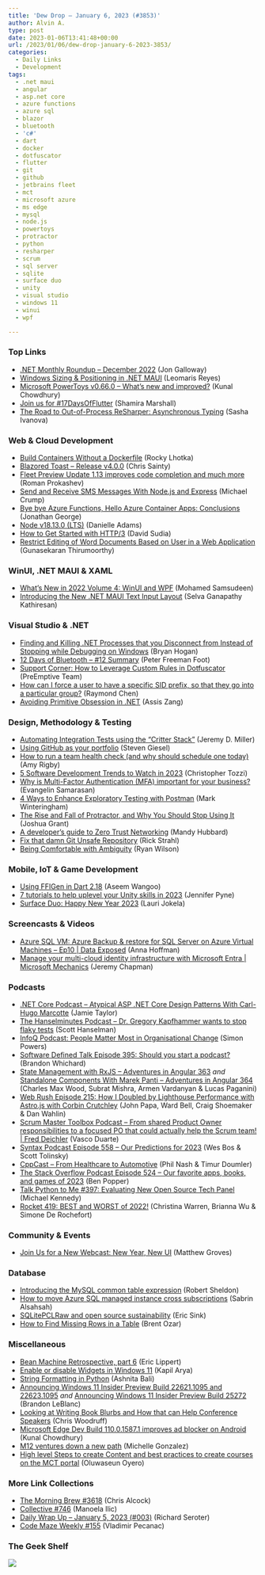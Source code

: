 ```yaml
---
title: 'Dew Drop – January 6, 2023 (#3853)'
author: Alvin A.
type: post
date: 2023-01-06T13:41:48+00:00
url: /2023/01/06/dew-drop-january-6-2023-3853/
categories:
  - Daily Links
  - Development
tags:
  - .net maui
  - angular
  - asp.net core
  - azure functions
  - azure sql
  - blazor
  - bluetooth
  - 'c#'
  - dart
  - docker
  - dotfuscator
  - flutter
  - git
  - github
  - jetbrains fleet
  - mct
  - microsoft azure
  - ms edge
  - mysql
  - node.js
  - powertoys
  - protractor
  - python
  - resharper
  - scrum
  - sql server
  - sqlite
  - surface duo
  - unity
  - visual studio
  - windows 11
  - winui
  - wpf

---
```

### <a name="top"></a>Top Links

  * <a href="http://www.youtube.com/watch?v=8mkp-MsCIIg" target="_blank" rel="noopener">.NET Monthly Roundup &#8211; December 2022</a> (Jon Galloway)
  * <a href="https://askxammy.com/windows-sizing-positioning-in-net-maui/" target="_blank" rel="noopener">Windows Sizing & Positioning in .NET MAUI</a> (Leomaris Reyes)
  * <a href="https://www.kunal-chowdhury.com/2023/01/powertoys-v0.66.0.html" target="_blank" rel="noopener">Microsoft PowerToys v0.66.0 &#8211; What&#8217;s new and improved?</a> (Kunal Chowdhury)
  * <a href="https://medium.com/flutter/join-us-for-17daysofflutter-924ede5063ca?source=rss----4da7dfd21a33---4" target="_blank" rel="noopener">Join us for #17DaysOfFlutter</a> (Shamira Marshall)
  * <a href="https://blog.jetbrains.com/dotnet/2023/01/05/resharper-out-of-process/" target="_blank" rel="noopener">The Road to Out-of-Process ReSharper: Asynchronous Typing</a> (Sasha Ivanova)



### <a name="web"></a>Web & Cloud Development

  * <a href="https://blog.lhotka.net/2023/01/05/Build-Containers-Without-a-Dockerfile" target="_blank" rel="noopener">Build Containers Without a Dockerfile</a> (Rocky Lhotka)
  * <a href="https://github.com/Blazored/Toast/releases/tag/v4.0.0" target="_blank" rel="noopener">Blazored Toast &#8211; Release v4.0.0</a> (Chris Sainty)
  * <a href="https://blog.jetbrains.com/fleet/2023/01/fleet-preview-1-13-is-released/" target="_blank" rel="noopener">Fleet Preview Update 1.13 improves code completion and much more</a> (Roman Prokashev)
  * <a href="https://developer.vonage.com/blog/23/01/05/send-and-receive-sms-messages-with-node-js-and-express" target="_blank" rel="noopener">Send and Receive SMS Messages With Node.js and Express</a> (Michael Crump)
  * <a href="https://endjin.com/blog/2023/01/bye-bye-azure-functions-hello-azure-container-apps-part-6-conclusions.html" target="_blank" rel="noopener">Bye bye Azure Functions, Hello Azure Container Apps: Conclusions</a> (Jonathan George)
  * <a href="https://nodejs.org/en/blog/release/v18.13.0" target="_blank" rel="noopener">Node v18.13.0 (LTS)</a> (Danielle Adams)
  * <a href="https://thenewstack.io/how-to-get-started-with-http3/" target="_blank" rel="noopener">How to Get Started with HTTP/3</a> (David Sudia)
  * <a href="https://www.syncfusion.com/blogs/post/restrict-editing-of-word-documents-based-on-user-in-a-web-application.aspx?utm_source=alvinashcraft&utm_medium=email&utm_campaign=alvinashcraft_blog_edmjan23" target="_blank" rel="noopener">Restrict Editing of Word Documents Based on User in a Web Application</a> (Gunasekaran Thirumoorthy)



### <a name="silverlight"></a>WinUI, .NET MAUI & XAML

  * <a href="https://www.syncfusion.com/blogs/post/whats-new-in-2022-volume-4-winui-and-wpf.aspx?utm_source=alvinashcraft&utm_medium=email&utm_campaign=alvinashcraft_blog_edmjan23" target="_blank" rel="noopener">What’s New in 2022 Volume 4: WinUI and WPF</a> (Mohamed Samsudeen)
  * <a href="https://www.syncfusion.com/blogs/post/dotnet-maui-text-input-layout.aspx?utm_source=alvinashcraft&utm_medium=email&utm_campaign=alvinashcraft_blog_edmjan23" target="_blank" rel="noopener">Introducing the New .NET MAUI Text Input Layout</a> (Selva Ganapathy Kathiresan)



### <a name="dotnet"></a>Visual Studio & .NET

  * <a href="https://nodogmablog.bryanhogan.net/2023/01/finding-and-killing-net-processes-that-you-disconnect-from-instead-of-stopping-while-debugging-on-windows/" target="_blank" rel="noopener">Finding and Killing .NET Processes that you Disconnect from Instead of Stopping while Debugging on Windows</a> (Bryan Hogan)
  * <a href="https://inthehand.com/2023/01/05/12-days-of-bluetooth-12-summary/" target="_blank" rel="noopener">12 Days of Bluetooth – #12 Summary</a> (Peter Freeman Foot)
  * <a href="https://www.preemptive.com/support-corner-how-to-leverage-custom-rules-in-dotfuscator/" target="_blank" rel="noopener">Support Corner: How to Leverage Custom Rules in Dotfuscator</a> (PreEmptive Team)
  * <a href="https://devblogs.microsoft.com/oldnewthing/20230105-00/?p=107675" target="_blank" rel="noopener">How can I force a user to have a specific SID prefix, so that they go into a particular group?</a> (Raymond Chen)
  * <a href="https://www.telerik.com/blogs/avoiding-primitive-obsession-dotnet" target="_blank" rel="noopener">Avoiding Primitive Obsession in .NET</a> (Assis Zang)



### <a name="design"></a>Design, Methodology & Testing

  * <a href="https://jeremydmiller.com/2023/01/05/automating-integration-tests-using-the-critter-stack/" target="_blank" rel="noopener">Automating Integration Tests using the “Critter Stack”</a> (Jeremy D. Miller)
  * <a href="https://steven-giesel.com/blogPost/2516bdf5-43f3-4940-a0c0-ee83dcaa5e55" target="_blank" rel="noopener">Using GitHub as your portfolio</a> (Steven Giesel)
  * <a href="https://blog.trello.com/team-health-assessment" target="_blank" rel="noopener">How to run a team health check (and why should schedule one today)</a> (Amy Rigby)
  * <a href="https://www.itprotoday.com/software-development/5-software-development-trends-watch-2023" target="_blank" rel="noopener">5 Software Development Trends to Watch in 2023</a> (Christopher Tozzi)
  * <a href="https://www.zoho.com/blog/directory/why-is-mfa-important-for-your-business.html" target="_blank" rel="noopener">Why is Multi-Factor Authentication (MFA) important for your business?</a> (Evangelin Samarasan)
  * <a href="https://blog.postman.com/4-ways-enhance-exploratory-testing-with-postman/" target="_blank" rel="noopener">4 Ways to Enhance Exploratory Testing with Postman</a> (Mark Winteringham)
  * <a href="https://www.stickyminds.com/article/rise-and-fall-protractor-and-why-you-should-stop-using-it" target="_blank" rel="noopener">The Rise and Fall of Protractor, and Why You Should Stop Using It</a> (Joshua Grant)
  * <a href="https://www.architect.io/blog/2023-01-05/zero-trust-networking/" target="_blank" rel="noopener">A developer’s guide to Zero Trust Networking</a> (Mandy Hubbard)
  * <a href="https://weblog.west-wind.com/posts/2023/Jan/05/Fix-that-damn-Git-Unsafe-Repository" target="_blank" rel="noopener">Fix that damn Git Unsafe Repository</a> (Rick Strahl)
  * <a href="https://www.simplethread.com/being-comfortable-with-ambiguity/" target="_blank" rel="noopener">Being Comfortable with Ambiguity</a> (Ryan Wilson)



### <a name="mobile"></a>Mobile, IoT & Game Development

  * <a href="https://medium.com/flutter-community/using-ffigen-in-dart-2-18-d3e12ebf5dee?source=rss----86fb29d7cc6a---4" target="_blank" rel="noopener">Using FFIGen in Dart 2.18</a> (Aseem Wangoo)
  * <a href="https://blog.unity.com/games/7-tutorials-to-help-uplevel-your-unity-skills-in-2023" target="_blank" rel="noopener">7 tutorials to help uplevel your Unity skills in 2023</a> (Jennifer Pyne)
  * <a href="https://devblogs.microsoft.com/surface-duo/happy-new-year-2023/" target="_blank" rel="noopener">Surface Duo: Happy New Year 2023</a> (Lauri Jokela)



### <a name="videos"></a>Screencasts & Videos

  * <a href="http://www.youtube.com/watch?v=ebb5ifHfHQg" target="_blank" rel="noopener">Azure SQL VM: Azure Backup & restore for SQL Server on Azure Virtual Machines &#8211; Ep10 | Data Exposed</a> (Anna Hoffman)
  * <a href="http://www.youtube.com/watch?v=9qQiq3wTS2Y" target="_blank" rel="noopener">Manage your multi-cloud identity infrastructure with Microsoft Entra | Microsoft Mechanics</a> (Jeremy Chapman)



### <a name="podcasts"></a>Podcasts

  * <a href="https://dotnetcore.show/episode-113-atypical-asp-net-core-design-patterns-with-carl-hugo-marcotte/" target="_blank" rel="noopener">.NET Core Podcast &#8211; Atypical ASP .NET Core Design Patterns With Carl-Hugo Marcotte</a> (Jamie Taylor)
  * <a href="https://www.hanselminutes.com/874/dr-gregory-kapfhammer-wants-to-stop-flaky-tests" target="_blank" rel="noopener">The Hanselminutes Podcast &#8211; Dr. Gregory Kapfhammer wants to stop flaky tests</a> (Scott Hanselman)
  * <a href="https://www.infoq.com/podcasts/people-matter-organisational-change/" target="_blank" rel="noopener">InfoQ Podcast: People Matter Most in Organisational Change</a> (Simon Powers)
  * <a href="https://www.softwaredefinedtalk.com/395" target="_blank" rel="noopener">Software Defined Talk Episode 395: Should you start a podcast?</a> (Brandon Whichard)
  * <a href="https://topenddevs.com/podcasts/adventures-in-angular" target="_blank" rel="noopener">State Management with RxJS &#8211; Adventures in Angular 363</a> _and_ <a href="https://topenddevs.com/podcasts/adventures-in-angular" target="_blank" rel="noopener">Standalone Components With Marek Panti &#8211; Adventures in Angular 364</a> (Charles Max Wood, Subrat Mishra, Armen Vardanyan & Lucas Paganini)
  * <a href="https://www.webrush.io/episodes/episode-215-how-i-doubled-by-lighthouse-performance-with-astrojs-with-corbin-crutchley" target="_blank" rel="noopener">Web Rush Episode 215: How I Doubled by Lighthouse Performance with Astro.js with Corbin Crutchley</a> (John Papa, Ward Bell, Craig Shoemaker & Dan Wahlin)
  * <a href="https://scrummastertoolbox.libsyn.com/from-shared-product-owner-responsibilities-to-a-focused-po-that-could-actually-help-the-scrum-team-fred-deichler" target="_blank" rel="noopener">Scrum Master Toolbox Podcast &#8211; From shared Product Owner responsibilities to a focused PO that could actually help the Scrum team! | Fred Deichler</a> (Vasco Duarte)
  * <a href="https://syntax.fm/show/558/our-predictions-for-2023" target="_blank" rel="noopener">Syntax Podcast Episode 558 &#8211; Our Predictions for 2023</a> (Wes Bos & Scott Tolinsky)
  * <a href="https://sites.libsyn.com/68594/from-healthcare-to-automotive" target="_blank" rel="noopener">CppCast &#8211; From Healthcare to Automotive</a> (Phil Nash & Timur Doumler)
  * <a href="https://stackoverflow.blog/2023/01/06/our-favorite-apps-books-and-games-of-2023-ep-524/" target="_blank" rel="noopener">The Stack Overflow Podcast Episode 524 &#8211; Our favorite apps, books, and games of 2023</a> (Ben Popper)
  * <a href="https://talkpython.fm/episodes/show/397/evaluating-new-open-source-tech-panel" target="_blank" rel="noopener">Talk Python to Me #397: Evaluating New Open Source Tech Panel</a> (Michael Kennedy)
  * <a href="http://relay.fm/rocket/419" target="_blank" rel="noopener">Rocket 419: BEST and WORST of 2022!</a> (Christina Warren, Brianna Wu & Simone De Rochefort)



### <a name="events"></a>Community & Events

  * <a href="https://www.couchbase.com/blog/join-new-webcast-new-year-new-ui/" target="_blank" rel="noopener">Join Us for a New Webcast: New Year, New UI</a> (Matthew Groves)



### <a name="sql"></a>Database

  * <a href="https://www.red-gate.com/simple-talk/databases/mysql/introducing-the-mysql-common-table-expression/" target="_blank" rel="noopener">Introducing the MySQL common table expression</a> (Robert Sheldon)
  * <a href="https://techcommunity.microsoft.com/t5/azure-database-support-blog/how-to-move-azure-sql-managed-instance-cross-subscriptions/ba-p/3710336" target="_blank" rel="noopener">How to move Azure SQL managed instance cross subscriptions</a> (Sabrin Alsahsah)
  * <a href="https://ericsink.com/entries/sqlitepclraw_sustainability.html" target="_blank" rel="noopener">SQLitePCLRaw and open source sustainability</a> (Eric Sink)
  * <a href="https://www.brentozar.com/archive/2023/01/how-to-find-missing-rows-in-a-table/" target="_blank" rel="noopener">How to Find Missing Rows in a Table</a> (Brent Ozar)



### <a name="misc"></a>Miscellaneous

  * <a href="https://ericlippert.com/2023/01/05/bean-machine-retrospective-part-6/" target="_blank" rel="noopener">Bean Machine Retrospective, part 6</a> (Eric Lippert)
  * <a href="https://www.kapilarya.com/enable-or-disable-widgets-in-windows-11" target="_blank" rel="noopener">Enable or disable Widgets in Windows 11</a> (Kapil Arya)
  * <a href="https://www.telerik.com/blogs/string-formatting-python" target="_blank" rel="noopener">String Formatting in Python</a> (Ashnita Bali)
  * <a href="https://blogs.windows.com/blog/2023/01/05/announcing-windows-11-insider-preview-build-22621-1095-and-22623-1095/" target="_blank" rel="noopener">Announcing Windows 11 Insider Preview Build 22621.1095 and 22623.1095</a> _and_ <a href="https://blogs.windows.com/windows-insider/2023/01/05/announcing-windows-11-insider-preview-build-25272/" target="_blank" rel="noopener">Announcing Windows 11 Insider Preview Build 25272</a> (Brandon LeBlanc)
  * <a href="https://woodruff.dev/looking-at-writing-book-blurbs-and-how-that-can-help-conference-speakers/?utm_source=rss&utm_medium=rss&utm_campaign=looking-at-writing-book-blurbs-and-how-that-can-help-conference-speakers" target="_blank" rel="noopener">Looking at Writing Book Blurbs and How that can Help Conference Speakers</a> (Chris Woodruff)
  * <a href="https://www.kunal-chowdhury.com/2023/01/msedge-dev-110.html" target="_blank" rel="noopener">Microsoft Edge Dev Build 110.0.1587.1 improves ad blocker on Android</a> (Kunal Chowdhury)
  * <a href="https://blogs.microsoft.com/blog/2023/01/05/m12-ventures-down-a-new-path/" target="_blank" rel="noopener">M12 ventures down a new path</a> (Michelle Gonzalez)
  * <a href="https://techcommunity.microsoft.com/t5/nta-techies/high-level-steps-to-create-content-and-best-practices-to-create/ba-p/3709468" target="_blank" rel="noopener">High level Steps to create Content and best practices to create courses on the MCT portal</a> (Oluwaseun Oyero)



### <a name="links"></a>More Link Collections

  * <a href="https://blog.cwa.me.uk/2023/01/06/the-morning-brew-3618/" target="_blank" rel="noopener">The Morning Brew #3618</a> (Chris Alcock)
  * <a href="https://tympanus.net/codrops/collective/collective-746/" target="_blank" rel="noopener">Collective #746</a> (Manoela Ilic)
  * <a href="https://seroter.com/2023/01/05/daily-wrap-up-january-5-2023-003/" target="_blank" rel="noopener">Daily Wrap Up – January 5, 2023 (#003)</a> (Richard Seroter)
  * <a href="https://code-maze.com/code-maze-weekly-155/" target="_blank" rel="noopener">Code Maze Weekly #155</a> (Vladimir Pecanac)



### <a name="shelf"></a>The Geek Shelf

<a href="https://packt.link/eTqWo" target="_blank" rel="noopener"><img decoding="async" style="border: 0px currentcolor; border-image: none; background-image: none;" src="/wp-content/uploads/2022/12/Untitled-design-2.jpg" border="0" /></a>